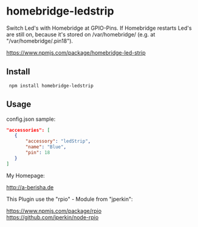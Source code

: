 homebridge-ledstrip
===================

Switch Led's with Homebridge at GPIO-Pins. If Homebridge restarts Led's are still on, because it's stored on /var/homebridge/ (e.g. at "/var/homebridge/.pin18").

https://www.npmjs.com/package/homebridge-led-strip

## Install

```console
 npm install homebridge-ledstrip
```


## Usage

config.json sample:

```json
"accessories": [
   {
       "accessory": "ledStrip",
       "name": "Blue",
       "pin": 18
   }
]
```
My Homepage:

http://a-berisha.de

This Plugin use the "rpio" - Module from "jperkin":

https://www.npmjs.com/package/rpio  
https://github.com/jperkin/node-rpio
